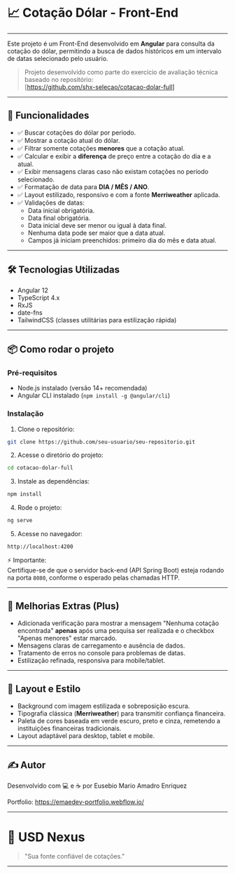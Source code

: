 
# 📈 Cotação Dólar - Front-End
---

Este projeto é um Front-End desenvolvido em **Angular** para consulta da cotação do dólar, permitindo a busca de dados históricos em um intervalo de datas selecionado pelo usuário.

> Projeto desenvolvido como parte do exercício de avaliação técnica baseado no repositório:  
> [https://github.com/shx-selecao/cotacao-dolar-full]

---

## 🎯 Funcionalidades

- ✅ Buscar cotações do dólar por período.
- ✅ Mostrar a cotação atual do dólar.
- ✅ Filtrar somente cotações **menores** que a cotação atual.
- ✅ Calcular e exibir a **diferença** de preço entre a cotação do dia e a atual.
- ✅ Exibir mensagens claras caso não existam cotações no período selecionado.
- ✅ Formatação de data para **DIA / MÊS / ANO**.
- ✅ Layout estilizado, responsivo e com a fonte **Merriweather** aplicada.
- ✅ Validações de datas:
  - Data inicial obrigatória.
  - Data final obrigatória.
  - Data inicial deve ser menor ou igual à data final.
  - Nenhuma data pode ser maior que a data atual.
  - Campos já iniciam preenchidos: primeiro dia do mês e data atual.

---

## 🛠️ Tecnologias Utilizadas

- Angular 12
- TypeScript 4.x
- RxJS
- date-fns
- TailwindCSS (classes utilitárias para estilização rápida)

---

## 📦 Como rodar o projeto

### Pré-requisitos

- Node.js instalado (versão 14+ recomendada)
- Angular CLI instalado (`npm install -g @angular/cli`)

### Instalação

1. Clone o repositório:

```bash
git clone https://github.com/seu-usuario/seu-repositorio.git
```

2. Acesse o diretório do projeto:

```bash
cd cotacao-dolar-full
```

3. Instale as dependências:

```bash
npm install
```

4. Rode o projeto:

```bash
ng serve
```

5. Acesse no navegador:

```
http://localhost:4200
```

⚡ Importante:  
Certifique-se de que o servidor back-end (API Spring Boot) esteja rodando na porta `8080`, conforme o esperado pelas chamadas HTTP.

---

## 🧹 Melhorias Extras (Plus)

- Adicionada verificação para mostrar a mensagem "Nenhuma cotação encontrada" **apenas** após uma pesquisa ser realizada e o checkbox "Apenas menores" estar marcado.
- Mensagens claras de carregamento e ausência de dados.
- Tratamento de erros no console para problemas de datas.
- Estilização refinada, responsiva para mobile/tablet.

---

## 📸 Layout e Estilo

- Background com imagem estilizada e sobreposição escura.
- Tipografia clássica (**Merriweather**) para transmitir confiança financeira.
- Paleta de cores baseada em verde escuro, preto e cinza, remetendo a instituições financeiras tradicionais.
- Layout adaptável para desktop, tablet e mobile.

---

## ✍️ Autor

Desenvolvido com 💻 e ☕ por Eusebio Mario Amadro Enriquez

Portfolio: https://emaedev-portfolio.webflow.io/

---

# 🚀 USD Nexus

> "Sua fonte confiável de cotações."

---
